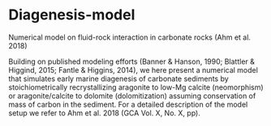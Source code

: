 # Diagenesis-model
Numerical model on fluid-rock interaction in carbonate rocks (Ahm et al. 2018)

Building on published modeling efforts (Banner & Hanson, 1990; Blattler & Higgind, 2015; Fantle & Higgins, 2014), we here present a numerical model that simulates early marine diagenesis of carbonate sediments by stoichiometrically recrystallizing aragonite to low-Mg calcite (neomorphism) or aragonite/calcite to dolomite (dolomitization) assuming conservation of mass of carbon in the sediment. For a detailed description of the model setup we refer to Ahm et al. 2018 (GCA Vol. X, No. X, pp).

